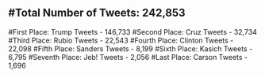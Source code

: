 #Total Number of Tweets: 242,853 
---
#First Place: Trump Tweets - 146,733
#Second Place: Cruz Tweets - 32,734
#Third Place: Rubio Tweets - 22,543
#Fourth Place: Clinton Tweets - 22,098
#Fifth Place: Sanders Tweets - 8,199
#Sixth Place: Kasich Tweets - 6,795
#Seventh Place: Jeb! Tweets - 2,056
#Last Place: Carson Tweets - 1,696
